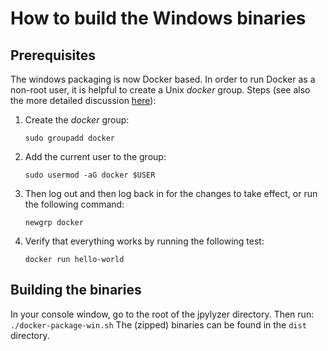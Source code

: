 # How to build the Windows binaries


## Prerequisites

The windows packaging is now Docker based. In order to run Docker as a non-root user, it is helpful to create a Unix *docker* group. Steps (see also the more detailed discussion [here](https://docs.docker.com/install/linux/linux-postinstall/)):

1. Create the *docker* group:
    ```
    sudo groupadd docker
    ```
1. Add the current user to the group:
    ```
    sudo usermod -aG docker $USER
    ```
1. Then log out and then log back in for the changes to take effect, or run the following command:
    ```
    newgrp docker
    ```
1. Verify that everything works by running the following test:
    ```
    docker run hello-world
    ```
## Building the binaries

In your console window, go to the root of the jpylyzer directory. Then run:
    ```
    ./docker-package-win.sh
    ```
The (zipped) binaries can be found in the `dist` directory.
